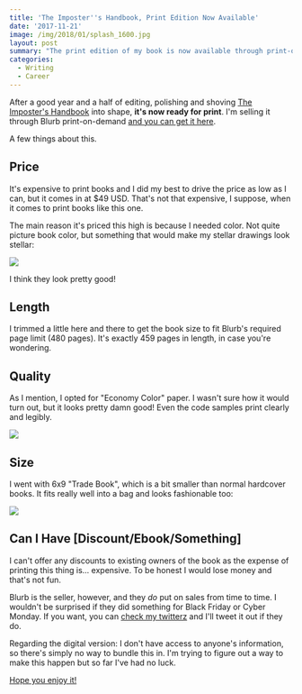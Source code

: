 ```yaml
---
title: 'The Imposter''s Handbook, Print Edition Now Available'
date: '2017-11-21'
image: /img/2018/01/splash_1600.jpg
layout: post
summary: "The print edition of my book is now available through print-on-demand at Blurb.com. Quality paper and a perfect size, a great holiday gift."
categories:
  - Writing
  - Career
---
```


After a good year and a half of editing, polishing and shoving [The Imposter's Handbook](https://bigmachine.io/products/the-imposters-handbook) into shape, **it's now ready for print**. I'm selling it through Blurb print-on-demand [and you can get it here](http://www.blurb.com/b/8278746-the-imposter-s-handbook).

A few things about this.

## Price

It's expensive to print books and I did my best to drive the price as low as I can, but it comes in at $49 USD. That's not that expensive, I suppose, when it comes to print books like this one.

The main reason it's priced this high is because I needed color. Not quite picture book color, but something that would make my stellar drawings look stellar:

![](https://blog.bigmachine.io/img/phys_3.jpg)

I think they look pretty good!

## Length

I trimmed a little here and there to get the book size to fit Blurb's required page limit (480 pages). It's exactly 459 pages in length, in case you're wondering.

## Quality

As I mention, I opted for "Economy Color" paper. I wasn't sure how it would turn out, but it looks pretty damn good! Even the code samples print clearly and legibly.

![](https://blog.bigmachine.io/img/phys_2.jpg)

## Size

I went with 6x9 "Trade Book", which is a bit smaller than normal hardcover books. It fits really well into a bag and looks fashionable too:

![](https://blog.bigmachine.io/img/phys_1.jpg)

## Can I Have \[Discount/Ebook/Something\]

I can't offer any discounts to existing owners of the book as the expense of printing this thing is... expensive. To be honest I would lose money and that's not fun.

Blurb is the seller, however, and they _do_ put on sales from time to time. I wouldn't be surprised if they did something for Black Friday or Cyber Monday. If you want, you can [check my twitterz](https://twitter.com/robconery) and I'll tweet it out if they do.

Regarding the digital version: I don't have access to anyone's information, so there's simply no way to bundle this in. I'm trying to figure out a way to make this happen but so far I've had no luck.

[Hope you enjoy it!](http://www.blurb.com/b/8278746-the-imposter-s-handbook)
